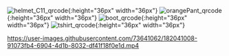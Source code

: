 








![helmet_C11_qrcode](https://user-images.githubusercontent.com/73641062/182040964-d18e02e8-5ace-48cb-a0bd-6d4690b4d520.png){:height="36px" width="36px"}
![orangePant_qrcode](https://user-images.githubusercontent.com/73641062/182040967-a4a7f059-4eef-4c8d-8746-c1335c0c6fb7.png){:height="36px" width="36px"}
![boot_qrcode](https://user-images.githubusercontent.com/73641062/182040968-37180b0a-1ee7-4266-b102-4b7c37659be3.png){:height="36px" width="36px"}
![tshirt_qrcode](https://user-images.githubusercontent.com/73641062/182040969-b2458fc8-66a2-4536-895d-9f87c08e1231.png){:height="36px" width="36px"}



https://user-images.githubusercontent.com/73641062/182041008-91073fb4-6904-4d1b-8032-df41f18f0e1d.mp4

